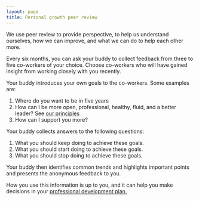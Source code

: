 ```yaml
---
layout: page
title: Personal growth peer review
---
```


We use peer review to provide perspective, to help us understand ourselves, how we can improve, and what we can do to help each other more.

Every six months, you can ask your buddy to collect feedback from three to five co-workers of your choice. Choose co-workers who will have gained insight from working closely with you recently.

Your buddy introduces your own goals to the co-workers. Some examples are:

1. Where do you want to be in five years
2. How can I be more open, professional, healthy, fluid, and a better leader? See [our principles](/about-the-company/principles/)
3. How can I support you more?

Your buddy collects answers to the following questions:

1. What you should keep doing to achieve these goals.
2. What you should start doing to achieve these goals.
3. What you should stop doing to achieve these goals.

Your buddy then identifies common trends and highlights important points and presents the anonymous feedback to you.

How you use this information is up to you, and it can help you make decisions in your [professional development plan.](/working-at-wunderkraut/career-development/professional-development-plan)
